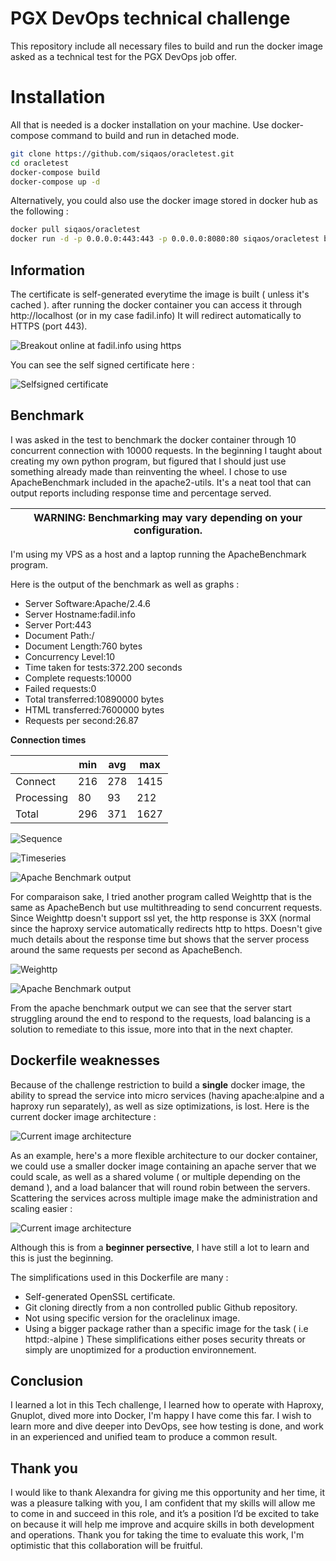 
# PGX DevOps technical challenge
This repository include all necessary files to build and run the docker image asked as a technical test for the PGX DevOps job offer.
# Installation
All that is needed is a docker installation on your machine.
Use docker-compose command to build and run in detached mode.
```bash
git clone https://github.com/siqaos/oracletest.git
cd oracletest
docker-compose build
docker-compose up -d
```

Alternatively, you could also use the docker image stored in docker hub as the following :
```bash
docker pull siqaos/oracletest
docker run -d -p 0.0.0.0:443:443 -p 0.0.0.0:8080:80 siqaos/oracletest bash -c "httpd && haproxy -f /etc/haproxy/haproxy.cfg && tail -f /dev/null"
```
## Information
The certificate is self-generated everytime the image is built ( unless it's cached ).
after running the docker container you can access it through http://localhost (or in my case fadil.info)
It will redirect automatically to HTTPS (port 443).

![Breakout online at fadil.info using https](https://github.com/Siqaos/OracleTest/blob/master/images/breakout.png)

You can see the self signed certificate here :

![Selfsigned certificate](https://github.com/Siqaos/OracleTest/blob/master/images/selfsigned.png)

## Benchmark
I was asked in the test to benchmark the docker container through 10 concurrent connection with 10000 requests.
In the beginning I taught about creating my own python program, but figured that I should just use something already made than reinventing the wheel.
I chose to use ApacheBenchmark included in the apache2-utils.
It's a neat tool that can output reports including response time and percentage served.

| WARNING: Benchmarking may vary depending on your configuration. |
| --- |

I'm using my VPS as a host and a laptop running the ApacheBenchmark program.

Here is the output of the benchmark as well as graphs :

* Server Software:Apache/2.4.6 
* Server Hostname:fadil.info 
* Server Port:443 
* Document Path:/ 
* Document Length:760 bytes 
* Concurrency Level:10 
* Time taken for tests:372.200 seconds 
* Complete requests:10000 
* Failed requests:0
* Total transferred:10890000 bytes 
* HTML transferred:7600000 bytes 
* Requests per second:26.87


**Connection times**

||min | avg | max
|--|--|--|--|
|Connect|216|278 |1415
|Processing|80|93|212
|Total|296|371|1627

![Sequence](https://github.com/Siqaos/OracleTest/blob/master/images/sequence.jpg)

![Timeseries](https://github.com/Siqaos/OracleTest/blob/master/images/timeseries.jpg)

![Apache Benchmark output](https://github.com/Siqaos/OracleTest/blob/master/images/ab.png)

For comparaison sake, I tried another program called Weighttp that is the same as ApacheBench but use multithreading to send concurrent requests.
Since Weighttp doesn't support ssl yet, the http response is 3XX (normal since the haproxy service automatically redirects http to https.
Doesn't give much details about the response time but shows that the server process around the same requests per second as ApacheBench.

![Weighttp](https://github.com/Siqaos/OracleTest/blob/master/images/weighttp.png)

![Apache Benchmark output](https://github.com/Siqaos/OracleTest/blob/master/images/ab.png)

From the apache benchmark output we can see that the server start struggling around the end to respond to the requests, load balancing is a solution to remediate to this issue, more into that in the next chapter.

## Dockerfile weaknesses

Because of the challenge restriction to build a **single** docker image, the ability to spread the service into micro services (having apache:alpine and a haproxy run separately), as well as size optimizations, is lost.
Here is the current docker image architecture :

![Current image architecture](https://github.com/Siqaos/OracleTest/blob/master/images/currentarch.png)

As an example, here's a more flexible architecture to our docker container, we could use a smaller docker image containing an apache server that we could scale, as well as a shared volume ( or multiple depending on the demand ), and a load balancer that will round robin between the servers.
Scattering the services across multiple image make the administration and scaling easier :

![Current image architecture](https://github.com/Siqaos/OracleTest/blob/master/images/possiblearch.png)

Although this is from a **beginner persective**, I have still a lot to learn and this is just the beginning.

The simplifications used in this Dockerfile are many :
* Self-generated OpenSSL certificate.
* Git cloning directly from a non controlled public Github repository.
* Not using specific version for the oraclelinux image.
* Using a bigger package rather than a specific image for the task ( i.e httpd:<version>-alpine )
These simplifications either poses security threats or simply are unoptimized for a production environnement.
  
## Conclusion

I learned a lot in this Tech challenge, I learned how to operate with Haproxy, Gnuplot, dived more into Docker, I'm happy I have come this far.
I wish to learn more and dive deeper into DevOps, see how testing is done, and work in an experienced and unified team to produce a common result.
  
## Thank you
I would like to thank Alexandra for giving me this opportunity and her time, it was a pleasure talking with you,
I am confident that my skills will allow me to come in and succeed in this role, and it’s a position I’d be excited to take on because it will help me improve and acquire skills in both development and operations.
Thank you for taking the time to evaluate this work, I'm optimistic that this collaboration will be fruitful.
